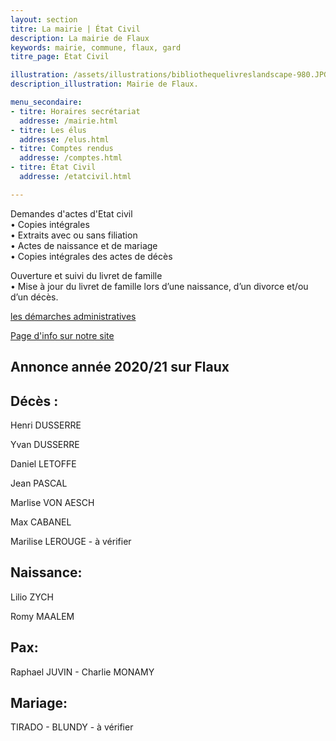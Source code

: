 ```yaml
---
layout: section
titre: La mairie | État Civil
description: La mairie de Flaux
keywords: mairie, commune, flaux, gard
titre_page: État Civil

illustration: /assets/illustrations/bibliothequelivreslandscape-980.JPG
description_illustration: Mairie de Flaux.

menu_secondaire:
- titre: Horaires secrétariat
  addresse: /mairie.html
- titre: Les élus
  addresse: /elus.html
- titre: Comptes rendus
  addresse: /comptes.html
- titre: État Civil
  addresse: /etatcivil.html

---
```


Demandes d'actes d'Etat civil <br>
 • Copies intégrales <br>
 • Extraits avec ou sans filiation <br>
 • Actes de naissance et de mariage <br>
 • Copies intégrales des actes de décès <br>
 
Ouverture et suivi du livret de famille <br>
 • Mise à jour du livret de famille lors d’une naissance, d’un divorce et/ou d’un décès. <br>

[les démarches administratives](https://www.gard.gouv.fr/Demarches-administratives/Autres-demarches)  <br>

[Page d'info sur notre site](https://flaux-village.github.io/demarches.html)  <br>



## Annonce année 2020/21 sur Flaux

## Décès :

Henri DUSSERRE

Yvan DUSSERRE

Daniel LETOFFE

Jean PASCAL

Marlise VON AESCH

Max CABANEL

Marilise LEROUGE - à vérifier


## Naissance:

Lilio ZYCH

Romy MAALEM

## Pax:

Raphael JUVIN - Charlie MONAMY

## Mariage:

TIRADO - BLUNDY - à vérifier
